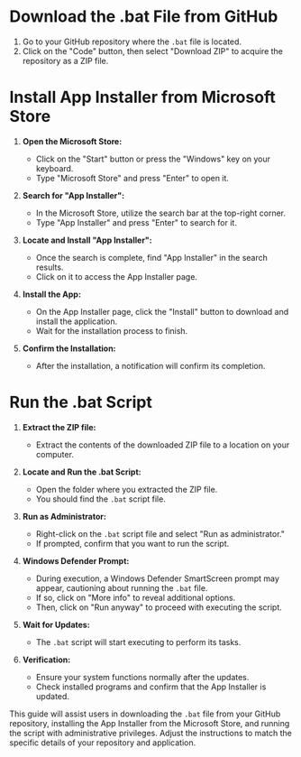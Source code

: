 # Download the .bat File from GitHub

1. Go to your GitHub repository where the `.bat` file is located.
2. Click on the "Code" button, then select "Download ZIP" to acquire the repository as a ZIP file.

# Install App Installer from Microsoft Store

1. **Open the Microsoft Store:**
   - Click on the "Start" button or press the "Windows" key on your keyboard.
   - Type "Microsoft Store" and press "Enter" to open it.

2. **Search for "App Installer":**
   - In the Microsoft Store, utilize the search bar at the top-right corner.
   - Type "App Installer" and press "Enter" to search for it.

3. **Locate and Install "App Installer":**
   - Once the search is complete, find "App Installer" in the search results.
   - Click on it to access the App Installer page.

4. **Install the App:**
   - On the App Installer page, click the "Install" button to download and install the application.
   - Wait for the installation process to finish.

5. **Confirm the Installation:**
   - After the installation, a notification will confirm its completion.

# Run the .bat Script

1. **Extract the ZIP file:**
   - Extract the contents of the downloaded ZIP file to a location on your computer.

2. **Locate and Run the .bat Script:**
   - Open the folder where you extracted the ZIP file.
   - You should find the `.bat` script file.

3. **Run as Administrator:**
   - Right-click on the `.bat` script file and select "Run as administrator."
   - If prompted, confirm that you want to run the script.

4. **Windows Defender Prompt:**
   - During execution, a Windows Defender SmartScreen prompt may appear, cautioning about running the `.bat` file.
   - If so, click on "More info" to reveal additional options.
   - Then, click on "Run anyway" to proceed with executing the script.

5. **Wait for Updates:**
   - The `.bat` script will start executing to perform its tasks.

6. **Verification:**
   - Ensure your system functions normally after the updates.
   - Check installed programs and confirm that the App Installer is updated.

This guide will assist users in downloading the `.bat` file from your GitHub repository, installing the App Installer from the Microsoft Store, and running the script with administrative privileges. Adjust the instructions to match the specific details of your repository and application.
